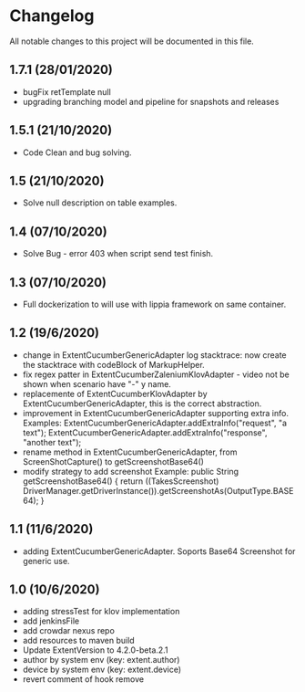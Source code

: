 # Changelog 
All notable changes to this project will be documented in this file.

## 1.7.1 (28/01/2020)
- bugFix retTemplate null
- upgrading branching model and pipeline for snapshots and releases

## 1.5.1 (21/10/2020)
- Code Clean and bug solving.

## 1.5 (21/10/2020)
- Solve null description on table examples.

## 1.4 (07/10/2020)
- Solve Bug - error 403 when script send test finish.

## 1.3 (07/10/2020)
- Full dockerization to will use with lippia framework on same container.  

## 1.2 (19/6/2020)
- change in ExtentCucumberGenericAdapter log stacktrace: now create the stacktrace with codeBlock of MarkupHelper.  
- fix regex patter in ExtentCucumberZaleniumKlovAdapter - video not be shown when scenario have "-" y name.
- replacemente of ExtentCucumberKlovAdapter by ExtentCucumberGenericAdapter, this is the correct abstraction.  
- improvement in ExtentCucumberGenericAdapter supporting extra info.
	Examples: 
    	ExtentCucumberGenericAdapter.addExtraInfo("request", "a text");
		ExtentCucumberGenericAdapter.addExtraInfo("response", "another text");
- rename method in ExtentCucumberGenericAdapter, from ScreenShotCapture() to getScreenshotBase64()
- modify strategy to add screenshot 
	Example:   public String getScreenshotBase64() { return ((TakesScreenshot) DriverManager.getDriverInstance()).getScreenshotAs(OutputType.BASE64);	}
		
## 1.1 (11/6/2020)
- adding ExtentCucumberGenericAdapter. Soports Base64 Screenshot for generic use.

## 1.0 (10/6/2020)
- adding stressTest for klov implementation
- add jenkinsFile
- add crowdar nexus repo
- add resources to maven build
- Update ExtentVersion to 4.2.0-beta.2.1
- author by system env (key: extent.author)
- device by system env (key: extent.device)
- revert comment of hook remove 



